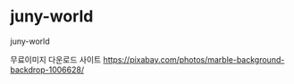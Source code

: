 # juny-world
juny-world

무료이미지 다운로드 사이트 
https://pixabay.com/photos/marble-background-backdrop-1006628/